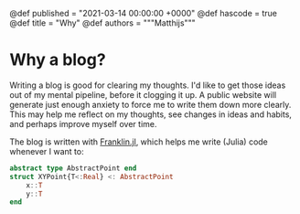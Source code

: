 @def published = "2021-03-14 00:00:00 +0000"
@def hascode = true
@def title = "Why"
@def authors = """Matthijs"""

# Why a blog?

Writing a blog is good for clearing my thoughts. I'd like to get those ideas out of my mental pipeline, before it clogging it up. A public website will generate just enough anxiety to force me to write them down more clearly. This may help me reflect on my thoughts, see changes in ideas and habits, and perhaps improve myself over time.

The blog is written with [Franklin.jl](https://franklinjl.org/), which helps me write (Julia) code whenever I want to:
```julia
abstract type AbstractPoint end
struct XYPoint{T<:Real} <: AbstractPoint
    x::T
    y::T
end
```